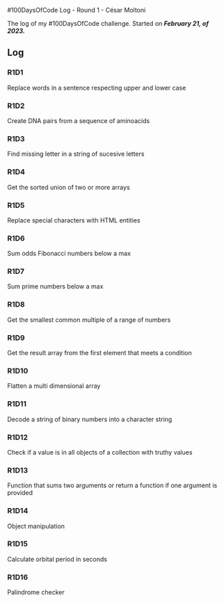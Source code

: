 #100DaysOfCode Log - Round 1 - César Moltoni

The log of my #100DaysOfCode challenge. Started on ***February 21, of 2023.***

## Log

### R1D1 
Replace words in a sentence respecting upper and lower case

### R1D2
Create DNA pairs from a sequence of aminoacids

### R1D3
Find missing letter in a string of sucesive letters

### R1D4
Get the sorted union of two or more arrays

### R1D5
Replace special characters with HTML entities

### R1D6
Sum odds Fibonacci numbers below a max

### R1D7
Sum prime numbers below a max

### R1D8
Get the smallest common multiple of a range of numbers

### R1D9
Get the result array from the first element that meets a condition

### R1D10
Flatten a multi dimensional array

### R1D11
Decode a string of binary numbers into a character string

### R1D12
Check if a value is in all objects of a collection with truthy values

### R1D13
Function that sums two arguments or return a function if one argument is provided

### R1D14
Object manipulation

### R1D15
Calculate orbital period in seconds

### R1D16
Palindrome checker
